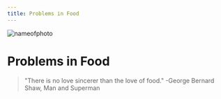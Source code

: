```yaml
---
title: Problems in Food
---
```


![nameofphoto](https://urlhere.com)

# Problems in Food
> "There is no love sincerer than the love of food." -George Bernard Shaw, Man and Superman

<!-- 
# Blog

<BlogIndex /> -->
